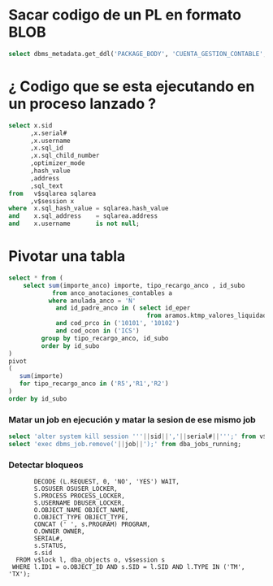 # Sacar codigo de un PL en formato BLOB
``` SQL
select dbms_metadata.get_ddl('PACKAGE_BODY', 'CUENTA_GESTION_CONTABLE', 'EXPLOTACION') from dual;
``` 

# ¿ Codigo que se esta ejecutando en un proceso lanzado ?

``` SQL
select x.sid
      ,x.serial#
      ,x.username
      ,x.sql_id
      ,x.sql_child_number
      ,optimizer_mode
      ,hash_value
      ,address
      ,sql_text
from   v$sqlarea sqlarea
      ,v$session x
where  x.sql_hash_value = sqlarea.hash_value
and    x.sql_address    = sqlarea.address
and    x.username       is not null;
```

# Pivotar una tabla
``` SQL
select * from (
    select sum(importe_anco) importe, tipo_recargo_anco , id_subo
            from anco_anotaciones_contables a
           where anulada_anco = 'N'
             and id_padre_anco in ( select id_eper
                                      from aramos.ktmp_valores_liquidados)
             and cod_prco in ('10101', '10102')
             and cod_ocon in ('ICS')
         group by tipo_recargo_anco, id_subo 
         order by id_subo 
)
pivot 
(
   sum(importe)
   for tipo_recargo_anco in ('R5','R1','R2')
)
order by id_subo
```

### Matar un job en ejecución y matar la sesion de ese mismo job
``` SQL
select 'alter system kill session '''||sid||','||serial#||''';' from v$session where sid in (select sid from dba_jobs_running)
select 'exec dbms_job.remove('||job||');' from dba_jobs_running;
```

### Detectar bloqueos
``` SQLSELECT DECODE (L.TYPE,  'TM', 'TABLE',  'TX', 'Record(s)') TYPE_LOCK,
       DECODE (L.REQUEST, 0, 'NO', 'YES') WAIT,
       S.OSUSER OSUSER_LOCKER,
       S.PROCESS PROCESS_LOCKER,
       S.USERNAME DBUSER_LOCKER,
       O.OBJECT_NAME OBJECT_NAME,
       O.OBJECT_TYPE OBJECT_TYPE,
       CONCAT (' ', s.PROGRAM) PROGRAM,
       O.OWNER OWNER,
       SERIAL#,
       s.STATUS,
       s.sid
  FROM v$lock l, dba_objects o, v$session s
 WHERE l.ID1 = o.OBJECT_ID AND s.SID = l.SID AND l.TYPE IN ('TM', 'TX');
```
